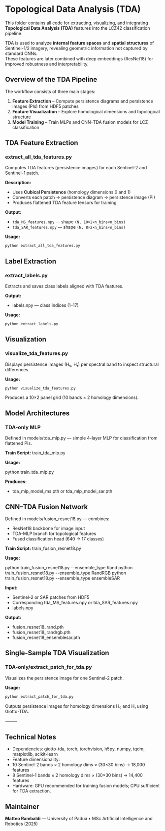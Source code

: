 # Topological Data Analysis (TDA)

This folder contains all code for extracting, visualizing, and integrating **Topological Data Analysis (TDA)** features into the LCZ42 classification pipeline.

TDA is used to analyze **internal feature spaces** and **spatial structures** of Sentinel-1/2 imagery, revealing geometric information not captured by standard CNNs.  
These features are later combined with deep embeddings (ResNet18) for improved robustness and interpretability.

## Overview of the TDA Pipeline

The workflow consists of three main stages:

1. **Feature Extraction** – Compute persistence diagrams and persistence images (PIs) from HDF5 patches  
2. **Feature Visualization** – Explore homological dimensions and topological structure  
3. **Model Training** – Train MLPs and CNN–TDA fusion models for LCZ classification

## TDA Feature Extraction

### extract_all_tda_features.py

Computes TDA features (persistence images) for each Sentinel-2 and Sentinel-1 patch.

**Description:**
- Uses **Cubical Persistence** (homology dimensions 0 and 1)
- Converts each patch → persistence diagram → persistence image (PI)
- Produces flattened TDA feature tensors for training

**Output:**
- `tda_MS_features.npy` — shape `(N, 10×2×n_bins×n_bins)`
- `tda_SAR_features.npy` — shape `(N, 8×2×n_bins×n_bins)`

**Usage:**

```bash
python extract_all_tda_features.py
```

## Label Extraction

### extract_labels.py

Extracts and saves class labels aligned with TDA features.

**Output:**
- labels.npy — class indices (1–17)

**Usage:**

```bash
python extract_labels.py
```

## Visualization

### visualize_tda_features.py

Displays persistence images (H₀, H₁) per spectral band to inspect structural differences.

**Usage:**

```bash
python visualize_tda_features.py
```

Produces a 10×2 panel grid (10 bands × 2 homology dimensions).

## Model Architectures

### TDA-only MLP

Defined in models/tda_mlp.py — simple 4-layer MLP for classification from flattened PIs.

**Train Script:** train_tda_mlp.py


**Usage:**

python train_tda_mlp.py

**Produces:**
- tda_mlp_model_ms.pth or tda_mlp_model_sar.pth

## CNN–TDA Fusion Network

Defined in models/fusion_resnet18.py — combines:
- ResNet18 backbone for image input
- TDA-MLP branch for topological features
- Fused classification head (640 → 17 classes)

**Train Script:** train_fusion_resnet18.py

**Usage:**

python train_fusion_resnet18.py --ensemble_type Rand
python train_fusion_resnet18.py --ensemble_type RandRGB
python train_fusion_resnet18.py --ensemble_type ensembleSAR

**Input:**
- Sentinel-2 or SAR patches from HDF5
- Corresponding tda_MS_features.npy or tda_SAR_features.npy
- labels.npy

**Output:**
- fusion_resnet18_rand.pth
- fusion_resnet18_randrgb.pth
- fusion_resnet18_ensemblesar.pth

## Single-Sample TDA Visualization

### TDA-only/extract_patch_for_tda.py

Visualizes the persistence image for one Sentinel-2 patch.

**Usage:**

```bash
python extract_patch_for_tda.py
```

Outputs persistence images for homology dimensions H₀ and H₁ using Giotto-TDA.

⸻

## Technical Notes

- Dependencies: giotto-tda, torch, torchvision, h5py, numpy, tqdm, matplotlib, scikit-learn
- Feature dimensionality:
- 10 Sentinel-2 bands × 2 homology dims × (30×30 bins) → 18,000 features
- 8 Sentinel-1 bands × 2 homology dims × (30×30 bins) → 14,400 features
- Hardware: GPU recommended for training fusion models; CPU sufficient for TDA extraction.

## Maintainer

**Matteo Rambaldi** — University of Padua  •  MSc Artificial Intelligence and Robotics (2025)